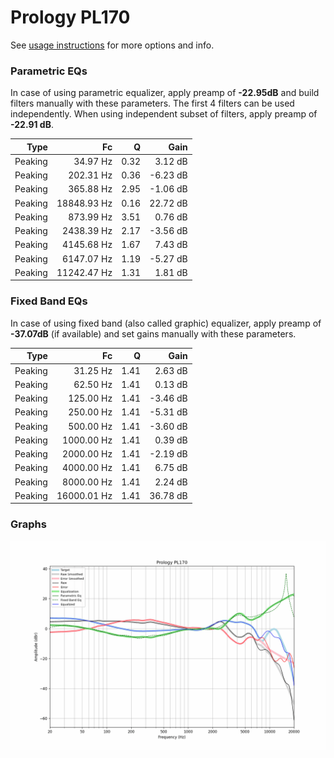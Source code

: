 # Prology PL170
See [usage instructions](https://github.com/jaakkopasanen/AutoEq#usage) for more options and info.

### Parametric EQs
In case of using parametric equalizer, apply preamp of **-22.95dB** and build filters manually
with these parameters. The first 4 filters can be used independently.
When using independent subset of filters, apply preamp of **-22.91 dB**.

| Type    | Fc          |    Q | Gain     |
|--------:|------------:|-----:|---------:|
| Peaking | 34.97 Hz    | 0.32 | 3.12 dB  |
| Peaking | 202.31 Hz   | 0.36 | -6.23 dB |
| Peaking | 365.88 Hz   | 2.95 | -1.06 dB |
| Peaking | 18848.93 Hz | 0.16 | 22.72 dB |
| Peaking | 873.99 Hz   | 3.51 | 0.76 dB  |
| Peaking | 2438.39 Hz  | 2.17 | -3.56 dB |
| Peaking | 4145.68 Hz  | 1.67 | 7.43 dB  |
| Peaking | 6147.07 Hz  | 1.19 | -5.27 dB |
| Peaking | 11242.47 Hz | 1.31 | 1.81 dB  |

### Fixed Band EQs
In case of using fixed band (also called graphic) equalizer, apply preamp of **-37.07dB**
(if available) and set gains manually with these parameters.

| Type    | Fc          |    Q | Gain     |
|--------:|------------:|-----:|---------:|
| Peaking | 31.25 Hz    | 1.41 | 2.63 dB  |
| Peaking | 62.50 Hz    | 1.41 | 0.13 dB  |
| Peaking | 125.00 Hz   | 1.41 | -3.46 dB |
| Peaking | 250.00 Hz   | 1.41 | -5.31 dB |
| Peaking | 500.00 Hz   | 1.41 | -3.60 dB |
| Peaking | 1000.00 Hz  | 1.41 | 0.39 dB  |
| Peaking | 2000.00 Hz  | 1.41 | -2.19 dB |
| Peaking | 4000.00 Hz  | 1.41 | 6.75 dB  |
| Peaking | 8000.00 Hz  | 1.41 | 2.24 dB  |
| Peaking | 16000.01 Hz | 1.41 | 36.78 dB |

### Graphs
![](./Prology%20PL170.png)